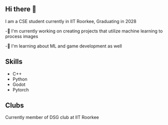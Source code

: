## Hi there 👋
I am a CSE student currently in IIT Roorkee, Graduating in 2028

-🔭 I'm currently working on creating projects that utilize machine learning to process images

-🌱 I'm learning about ML and game development as well 

## Skills
- C++
- Python
- Godot
- Pytorch

## Clubs
Currently member of DSG club at IIT Roorkee
<!--
**ManjotSingh08x/ManjotSingh08x** is a ✨ _special_ ✨ repository because its `README.md` (this file) appears on your GitHub profile.

Here are some ideas to get you started:

- 🔭 I’m currently working on ...
- 🌱 I’m currently learning ...
- 👯 I’m looking to collaborate on ...
- 🤔 I’m looking for help with ...
- 💬 Ask me about ...
- 📫 How to reach me: ...
- 😄 Pronouns: ...
- ⚡ Fun fact: ...
-->


